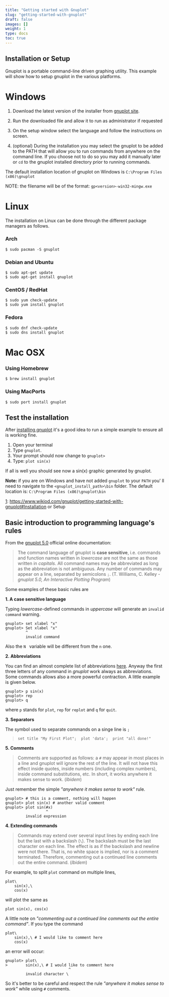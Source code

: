 ```yaml
---
title: "Getting started with Gnuplot"
slug: "getting-started-with-gnuplot"
draft: false
images: []
weight: 1
type: docs
toc: true
---
```


## Installation or Setup
Gnuplot is a portable command-line driven graphing utility.
This example will show how to setup gnuplot in the various platforms.

Windows
=======

1. Download the latest version of the installer from [gnuplot site][1].
2. Run the downloaded file and allow it to run as administrator if requested
3. On the setup window select the language and follow the instructions on screen.

4. (optional) During the installation you may select the gnuplot to be added to the PATH that will allow you to run commands from anywhere on the command line. If you choose not to do so you may add it manually later or `cd` to the gnuplot installed directory prior to running commands. 

The default installation location of gnuplot on Windows is `C:\Program Files (x86)\gnuplot` 

NOTE: the filename will be of the format: `gp<version>-win32-mingw.exe`

Linux
=====

The installation on Linux can be done through the different package managers as follows.


### Arch

    $ sudo pacman -S gnuplot


### Debian and Ubuntu

    $ sudo apt-get update
    $ sudo apt-get install gnuplot

### CentOS / RedHat

    $ sudo yum check-update
    $ sudo yum install gnuplot

### Fedora

    $ sudo dnf check-update
    $ sudo dns install gnuplot


Mac OSX
=======

### Using Homebrew

    $ brew install gnuplot

### Using MacPorts

    $ sudo port install gnuplot
  [1]: http://www.gnuplot.info/download.html

## Test the installation
After [installing gnuplot][1] it's a good idea to run a simple example to ensure all is working fine.

 1. Open your terminal
 2. Type `gnuplot`. 
 3. Your prompt should now change to `gnuplot>`
 4. Type: `plot sin(x)`

If all is well you should see now a sin(x) graphic generated by gnuplot.

**Note:** if you are on Windows and have not added `gnuplot` to your `PATH` you' ll need to navigate to the `<gnuplot_install_path>\bin` folder. The default location is: `C:\Program Files (x86)\gnuplot\bin`

  [1]: https://www.wikiod.com/gnuplot/getting-started-with-gnuplot#Installation or Setup

## Basic introduction to programming language's rules
From the [gnuplot 5.0](http://gnuplot.sourceforge.net/docs_5.0/gnuplot.pdf) official online documentation:
> The command language of gnuplot is **case sensitive**, i.e. commands and function names written in _lowercase_ are not the same as those written in _capitals_. All command names may be abbreviated as long as the abbreviation is not ambiguous. Any number of commands may appear on a line, separated by semicolons `;`. (T. Williams, C. Kelley - *gnuplot 5.0, An Interactive Plotting Program*)

Some examples of these basic rules are

 **1. A case sensitive language**

Typing *lowercase*-defined commands in *uppercase* will generate an `invalid command` warning.

    gnuplot> set xlabel "x"
    gnuplot> Set xlabel "x"
             ^
             invalid command

Also the `N ` variable will be different from the `n` one.

 **2. Abbreviations**

You can find an almost complete list of abbreviations [here](http://superuser.com/questions/508644/looking-up-gnuplot-abbreviations). Anyway the first three letters of any command in *gnuplot* work always as abbreviations. Some commands allows also a more powerful contraction. A little example is given below.

    gnuplot> p sin(x)
    gnuplot> rep 
    gnuplot> q
where `p` stands for `plot`, `rep` for `replot` and `q` for `quit`. 
   
**3. Separators**

The symbol used to separate commands on a singe line is `;`

> `set title "My First Plot";  plot 'data';  print "all done!"`

**5. Comments**

> Comments are supported as follows: a `#` may appear in most places in a line and gnuplot will ignore the rest of the line. It will not have this effect inside quotes, inside numbers (including complex numbers), inside command substitutions, etc. In short, it works anywhere it makes sense to work. (*Ibidem*)

Just remember the simple *"anywhere it makes sense to work"* rule. 

    gnuplot> # this is a comment, nothing will happen
    gnuplot> plot sin(x) # another valid comment
    gnuplot> plot sin(#x)
                      ^
             invalid expression 



**4. Extending commands**
>Commands may extend over several input lines by ending each line but the last with a backslash (`\`). The backslash must be the last character on each line. The effect is as if the backslash and newline were not there. That is, no white space is implied, nor is a comment terminated. Therefore, commenting out a continued line comments out the entire command. (*Ibidem*)

For example, to split `plot` command on multiple lines,

    plot\
        sin(x),\
        cos(x)

will plot the same as

    plot sin(x), cos(x)

A little note on *"commenting out a continued line comments out the entire command"*. If you type the command

    plot\
        sin(x),\ # I would like to comment here
        cos(x)

an error will occur:

    gnuplot> plot\
    >        sin(x),\ # I would like to comment here
                                ^
             invalid character \

So it's better to be careful and respect the rule *"anywhere it makes sense to work"* while using `#` comments.

